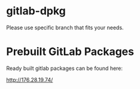 gitlab-dpkg
===========
Please use specific branch that fits your needs.

Prebuilt GitLab Packages
========================
Ready built gitlab packages can be found here:

http://176.28.19.74/
